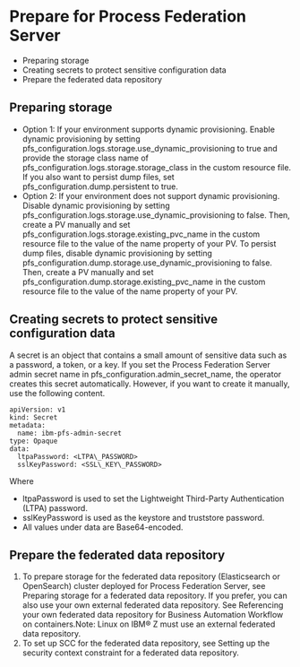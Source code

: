 # Prepare for Process Federation Server

- Preparing storage
- Creating secrets to protect sensitive configuration data
- Prepare the federated data repository

## Preparing storage

- Option 1: If your environment supports dynamic provisioning. Enable dynamic provisioning by
setting pfs\_configuration.logs.storage.use\_dynamic\_provisioning to
true and provide the storage class name of
pfs\_configuration.logs.storage.storage\_class in the custom resource file. If you
also want to persist dump files, set pfs\_configuration.dump.persistent to
true.
- Option 2: If your environment does not support dynamic provisioning. Disable dynamic
provisioning by setting pfs\_configuration.logs.storage.use\_dynamic\_provisioning to
false. Then, create a PV manually and set
pfs\_configuration.logs.storage.existing\_pvc\_name in the custom resource file to the
value of the name property of your PV. To persist dump files, disable dynamic
provisioning by setting  pfs\_configuration.dump.storage.use\_dynamic\_provisioning to
false. Then, create a PV manually and set
pfs\_configuration.dump.storage.existing\_pvc\_name in the custom resource file to the
value of the name property of your PV.

## Creating secrets to protect sensitive configuration data

A secret is an object that contains a small amount of sensitive data such as a password, a token,
or a key. If you set the Process Federation Server admin secret
name in pfs\_configuration.admin\_secret\_name, the operator creates this secret
automatically. However, if you want to create it manually, use the following content.

```
apiVersion: v1
kind: Secret
metadata:
  name: ibm-pfs-admin-secret
type: Opaque
data:
  ltpaPassword: <LTPA\_PASSWORD>
  sslKeyPassword: <SSL\_KEY\_PASSWORD>
```

Where

- ltpaPassword is used to set the Lightweight Third-Party Authentication (LTPA)
password.
- sslKeyPassword is used as the keystore and truststore password.
- All values under data are Base64-encoded.

## Prepare the federated data repository

1. To prepare storage for the federated data repository (Elasticsearch or OpenSearch) cluster
deployed for Process Federation Server, see Preparing storage for a federated data repository. 
If you prefer, you can also use your own external federated data repository. See Referencing your own federated data repository for Business Automation Workflow on containers.Note: Linux on IBM® Z must use an external
federated data repository.
2. To set up SCC for the federated data repository, see Setting up the security context constraint for a federated data repository.